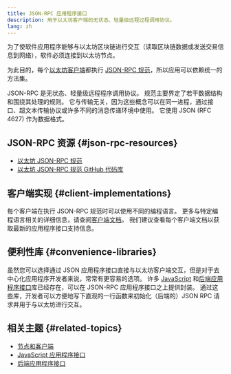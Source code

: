 ```yaml
---
title: JSON-RPC 应用程序接口
description: 用于以太坊客户端的无状态、轻量级远程过程调用协议。
lang: zh
---
```


为了使软件应用程序能够与以太坊区块链进行交互（读取区块链数据或发送交易信息到网络），软件必须连接到以太坊节点。

为此目的，每个[以太坊客户端](/developers/docs/nodes-and-clients/#execution-clients)都执行 [JSON-RPC 规范](http://www.jsonrpc.org/specification)，所以应用可以依赖统一的方法集。

JSON-RPC 是无状态、轻量级远程程序调用协议。 规范主要界定了若干数据结构和围绕其处理的规则。 它与传输无关，因为这些概念可以在同一进程，通过接口、超文本传输协议或许多不同的消息传递环境中使用。 它使用 JSON (RFC 4627) 作为数据格式。

## JSON-RPC 资源 {#json-rpc-resources}

- [以太坊 JSON-RPC 规范](https://playground.open-rpc.org/?schemaUrl=https://raw.githubusercontent.com/ethereum/eth1.0-apis/assembled-spec/openrpc.json&uiSchema[appBar][ui:splitView]=true&uiSchema[appBar][ui:input]=false&uiSchema[appBar][ui:examplesDropdown]=false)
- [以太坊 JSON-RPC 规范 GitHub 代码库](https://github.com/ethereum/eth1.0-apis)

## 客户端实现 {#client-implementations}

每个客户端在执行 JSON-RPC 规范时可以使用不同的编程语言。 更多与特定编程语言相关的详细信息，请查阅[客户端文档](/developers/docs/nodes-and-clients/#execution-clients)。 我们建议查看每个客户端文档以获取最新的应用程序接口支持信息。

## 便利性库 {#convenience-libraries}

虽然您可以选择通过 JSON 应用程序接口直接与以太坊客户端交互，但是对于去中心化应用程序开发者来说，常常有更容易的选项。 许多 [JavaScript](/developers/docs/apis/javascript/#available-libraries) 和[后端应用程序接口](/developers/docs/apis/backend/#available-libraries)库已经存在，可以在 JSON-RPC 应用程序接口之上提供封装。 通过这些库，开发者可以方便地写下直观的一行函数来初始化（后端的）JSON RPC 请求并用于与以太坊进行交互。

## 相关主题 {#related-topics}

- [节点和客户端](/developers/docs/nodes-and-clients/)
- [JavaScript 应用程序接口](/developers/docs/apis/javascript/)
- [后端应用程序接口](/developers/docs/apis/backend/)
